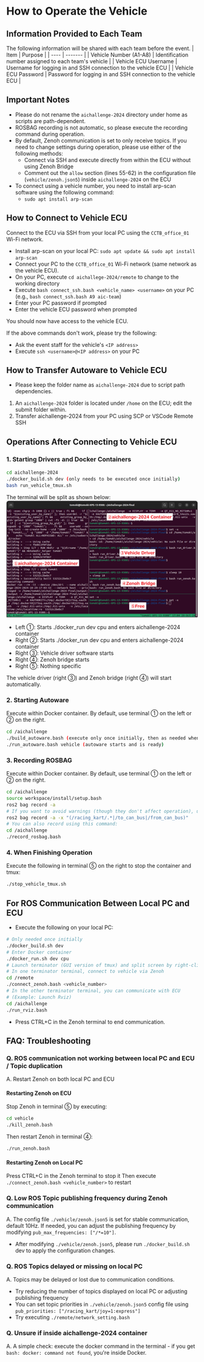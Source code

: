 # How to Operate the Vehicle

## Information Provided to Each Team

The following information will be shared with each team before the event.
| Item | Purpose |
| ---- | ------- |
| Vehicle Number (A1-A8) | Identification number assigned to each team's vehicle |
| Vehicle ECU Username | Username for logging in and SSH connection to the vehicle ECU |
| Vehicle ECU Password | Password for logging in and SSH connection to the vehicle ECU |

## Important Notes

- Please do not rename the `aichallenge-2024` directory under home as scripts are path-dependent.
- ROSBAG recording is not automatic, so please execute the recording command during operation.
- By default, Zenoh communication is set to only receive topics. If you need to change settings during operation, please use either of the following methods:
    - Connect via SSH and execute directly from within the ECU without using Zenoh Bridge
    - Comment out the `allow` section (lines 55-62) in the configuration file (`vehicle/zenoh.json5`) inside `aichallenge-2024` on the ECU
- To connect using a vehicle number, you need to install arp-scan software using the following command:
    - `sudo apt install arp-scan`

## How to Connect to Vehicle ECU

Connect to the ECU via SSH from your local PC using the `CCTB_office_01` Wi-Fi network.

- Install arp-scan on your local PC: `sudo apt update && sudo apt install arp-scan`
- Connect your PC to the `CCTB_office_01` Wi-Fi network (same network as the vehicle ECU).
- On your PC, execute `cd aichallege-2024/remote` to change to the working directory
- Execute `bash connect_ssh.bash <vehicle_name> <username>` on your PC (e.g., `bash connect_ssh.bash A9 aic-team`)
- Enter your PC password if prompted
- Enter the vehicle ECU password when prompted

You should now have access to the vehicle ECU.

If the above commands don't work, please try the following:

- Ask the event staff for the vehicle's `<IP address>`
- Execute `ssh <username>@<IP address>` on your PC

## How to Transfer Autoware to Vehicle ECU

- Please keep the folder name as `aichallenge-2024` due to script path dependencies.

1. An `aichallenge-2024` folder is located under `/home` on the ECU; edit the submit folder within.
2. Transfer aichallenge-2024 from your PC using SCP or VSCode Remote SSH

## Operations After Connecting to Vehicle ECU

### 1. Starting Drivers and Docker Containers

```bash
cd aichallenge-2024
./docker_build.sh dev (only needs to be executed once initially)
bash run_vehicle_tmux.sh
```

The terminal will be split as shown below:
![tmux-image](./images/tmux.png)

- Left ①: Starts ./docker_run dev cpu and enters aichallenge-2024 container
- Right ②: Starts ./docker_run dev cpu and enters aichallenge-2024 container
- Right ③: Vehicle driver software starts
- Right ④: Zenoh bridge starts
- Right ⑤: Nothing specific

The vehicle driver (right ③) and Zenoh bridge (right ④) will start automatically.

### 2. Starting Autoware

Execute within Docker container. By default, use terminal ① on the left or ② on the right.

```bash
cd /aichallenge
./build_autoware.bash (execute only once initially, then as needed when making changes that require rebuilding)
./run_autoware.bash vehicle (autoware starts and is ready)
```

### 3. Recording ROSBAG

Execute within Docker container. By default, use terminal ① on the left or ② on the right.

```bash
cd /aichallenge
source workspace/install/setup.bash
ros2 bag record -a
# If you want to avoid warnings (though they don't affect operation), use this alternative command:
ros2 bag record -a -x "(/racing_kart/.*|/to_can_bus|/from_can_bus)"
# You can also record using this command:
cd /aichallenge
./record_rosbag.bash
```

### 4. When Finishing Operation

Execute the following in terminal ⑤ on the right to stop the container and tmux:

```bash
./stop_vehicle_tmux.sh
```

## For ROS Communication Between Local PC and ECU

- Execute the following on your local PC:

```bash
# Only needed once initially
./docker_build.sh dev
# Enter Docker container
./docker_run.sh dev cpu
# Launch terminator (GUI version of tmux) and split screen by right-clicking
# In one terminator terminal, connect to vehicle via Zenoh
cd /remote
./connect_zenoh.bash <vehicle_number>
# In the other terminator terminal, you can communicate with ECU
# (Example: Launch Rviz)
cd /aichallenge
./run_rviz.bash
```

- Press CTRL+C in the Zenoh terminal to end communication.

## FAQ: Troubleshooting

### Q. ROS communication not working between local PC and ECU / Topic duplication

A. Restart Zenoh on both local PC and ECU

#### Restarting Zenoh on ECU

Stop Zenoh in terminal ⑤ by executing:

```bash
cd vehicle
./kill_zenoh.bash
```

Then restart Zenoh in terminal ④:

```bash
./run_zenoh.bash
```

#### Restarting Zenoh on Local PC

Press CTRL+C in the Zenoh terminal to stop it
Then execute `./connect_zenoh.bash <vehicle_number>` to restart

### Q. Low ROS Topic publishing frequency during Zenoh communication

A. The config file `./vehicle/zenoh.json5` is set for stable communication, default 10Hz.
If needed, you can adjust the publishing frequency by modifying `pub_max_frequencies: ["/*=10"]`.
- After modifying `./vehicle/zenoh.json5`, please run `./docker_build.sh` dev to apply the configuration changes.

### Q. ROS Topics delayed or missing on local PC

A. Topics may be delayed or lost due to communication conditions.

- Try reducing the number of topics displayed on local PC or adjusting publishing frequency
- You can set topic priorities in `./vehicle/zenoh.json5` config file using `pub_priorities: ["/racing_kart/joy=1:express"]`
- Try executing `./remote/network_setting.bash`

### Q. Unsure if inside aichallenge-2024 container

A. A simple check: execute the docker command in the terminal - if you get `bash: docker: command not found`, you're inside Docker.
